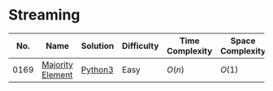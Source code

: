 # Streaming

| No.  | Name  | Solution | Difficulty | Time Complexity | Space Complexity |
| --- | --- | --- | --- | --- | --- |
| 0169 | [Majority Element](https://leetcode.com/problems/majority-element/) | [Python3](https://leetcode.com/problems/majority-element/solutions/4185735/majority-element-python-easy-explanations/) | Easy | $O(n)$ | $O(1)$ |
